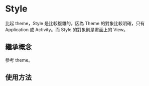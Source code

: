 # Style

比起 theme，Style 是比較複雜的。因為 Theme 的對象比較明確，只有 Application 或 Activity。而 Style 的對象則是畫面上的 View。

## 繼承概念

參考 theme。

## 使用方法
